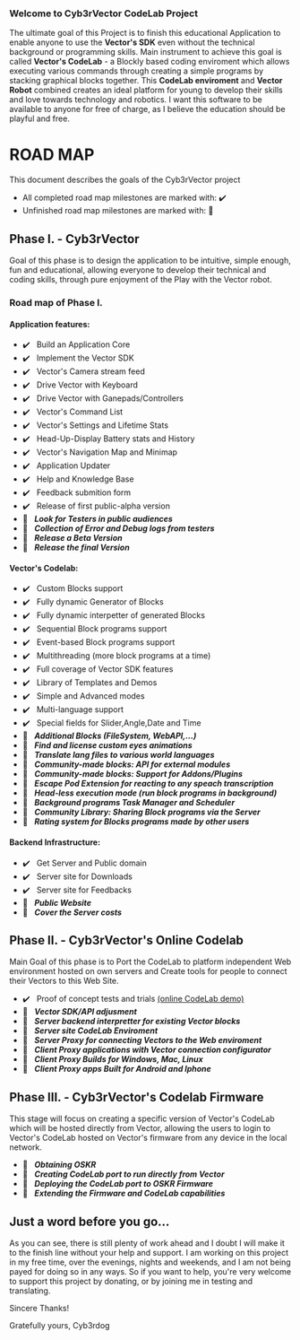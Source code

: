 ﻿---
layout: default
---

### Welcome to Cyb3rVector CodeLab Project

The ultimate goal of this Project is to finish this educational Application to enable anyone to use the **Vector's SDK** even without the technical background or programming skills.
Main instrument to achieve this goal is called **Vector's CodeLab** - a Blockly based coding enviroment which allows executing various commands through creating a simple programs by stacking graphical blocks together.
This **CodeLab enviroment** and **Vector Robot** combined creates an ideal platform for young to develop their skills and love towards technology and robotics.
I want this software to be available to anyone for free of charge, as I believe the education should be playful and free.


# ROAD MAP

This document describes the goals of the Cyb3rVector project
- All completed road map milestones are marked with: ✔️
- Unfinished road map milestones are marked with:   🏁

## Phase I. - Cyb3rVector

Goal of this phase is to design the application to be intuitive, simple enough, fun and educational, allowing everyone to develop their technical and coding skills, through pure enjoyment of the Play with the Vector robot.

### Road map of Phase I.

#### Application features:
- ✔️ &nbsp; Build an Application Core
- ✔️ &nbsp; Implement the Vector SDK
- ✔️ &nbsp; Vector's Camera stream feed
- ✔️ &nbsp; Drive Vector with Keyboard
- ✔️ &nbsp; Drive Vector with Ganepads/Controllers
- ✔️ &nbsp; Vector's Command List
- ✔️ &nbsp; Vector's Settings and Lifetime Stats
- ✔️ &nbsp; Head-Up-Display Battery stats and History
- ✔️ &nbsp; Vector's Navigation Map and Minimap
- ✔️ &nbsp; Application Updater
- ✔️ &nbsp; Help and Knowledge Base
- ✔️ &nbsp; Feedback submition form
- ✔️ &nbsp; Release of first public-alpha version
- 🏁 &nbsp; ***Look for Testers in public audiences***
- 🏁 &nbsp; ***Collection of Error and Debug logs from testers***
- 🏁 &nbsp; ***Release a Beta Version***
- 🏁 &nbsp; ***Release the final Version***

#### Vector's Codelab:
- ✔️ &nbsp; Custom Blocks support
- ✔️ &nbsp; Fully dynamic Generator of Blocks
- ✔️ &nbsp; Fully dynamic interpetter of generated Blocks
- ✔️ &nbsp; Sequential Block programs support
- ✔️ &nbsp; Event-based Block programs support
- ✔️ &nbsp; Multithreading (more block programs at a time)
- ✔️ &nbsp; Full coverage of Vector SDK features
- ✔️ &nbsp; Library of Templates and Demos
- ✔️ &nbsp; Simple and Advanced modes
- ✔️ &nbsp; Multi-language support
- ✔️ &nbsp; Special fields for Slider,Angle,Date and Time
- 🏁 &nbsp; ***Additional Blocks (FileSystem, WebAPI,...)***
- 🏁 &nbsp; ***Find and license custom eyes animations***
- 🏁 &nbsp; ***Translate lang files to various world languages***
- 🏁 &nbsp; ***Community-made blocks: API for external modules***
- 🏁 &nbsp; ***Community-made blocks: Support for Addons/Plugins***
- 🏁 &nbsp; ***Escape Pod Extension for reacting to any speach transcription***
- 🏁 &nbsp; ***Head-less execution mode (run block programs in background)***
- 🏁 &nbsp; ***Background programs Task Manager and Scheduler***
- 🏁 &nbsp; ***Community Library: Sharing Block programs via the Server***
- 🏁 &nbsp; ***Rating system for Blocks programs made by other users***

#### Backend Infrastructure:
- ✔️ &nbsp; Get Server and Public domain
- ✔️ &nbsp; Server site for Downloads
- ✔️ &nbsp; Server site for Feedbacks
- 🏁 &nbsp; ***Public Website***
- 🏁 &nbsp; ***Cover the Server costs***


## Phase II. - Cyb3rVector's Online Codelab

Main Goal of this phase is to Port the CodeLab to platform independent Web environment hosted on own servers and Create tools for people to connect their Vectors to this Web Site.

- ✔️ &nbsp; Proof of concept tests and trials [(online CodeLab demo)](./codelab.html)
- 🏁 &nbsp; ***Vector SDK/API adjusment***
- 🏁 &nbsp; ***Server backend interpretter for existing Vector blocks***
- 🏁 &nbsp; ***Server site CodeLab Enviroment***
- 🏁 &nbsp; ***Server Proxy for connecting Vectors to the Web enviroment***
- 🏁 &nbsp; ***Client Proxy applications with Vector connection configurator***
- 🏁 &nbsp; ***Client Proxy Builds for Windows, Mac, Linux***
- 🏁 &nbsp; ***Client Proxy apps Built for Android and Iphone***


## Phase III. - Cyb3rVector's Codelab Firmware

This stage will focus on creating a specific version of Vector's CodeLab which will be hosted directly from Vector, allowing the users to login to Vector's CodeLab hosted on Vector's firmware from any device in the local network.

- 🏁 &nbsp; ***Obtaining OSKR***
- 🏁 &nbsp; ***Creating CodeLab port to run directly from Vector***
- 🏁 &nbsp; ***Deploying the CodeLab port to OSKR Firmware***
- 🏁 &nbsp; ***Extending the Firmware and CodeLab capabilities***


## Just a word before you go...

As you can see, there is still plenty of work ahead and I doubt I will make it to the finish line without your help and support.
I am working on this project in my free time, over the evenings, nights and weekends, and I am not being payed for doing so in any ways.
So if you want to help, you're very welcome to support this project by donating, or by joining me in testing and translating.

Sincere Thanks!

Gratefully yours,
Cyb3rdog

